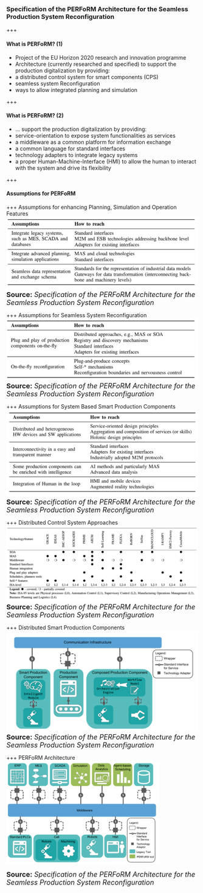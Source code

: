 ### Specification of the PERFoRM Architecture for the Seamless Production System Reconfiguration

+++
#### What is PERFoRM? (1)
* Project of the EU Horizon 2020 research and innovation programme
* Architecture (currently researched and specified) to support the production digitalization by providing:
 * a distributed control system for smart components (CPS)
 * seamless system Reconfiguration
 * ways to allow integrated planning and simulation

+++
#### What is PERFoRM? (2)
* ... support the production digitalization by providing:
 * service-orientation to expose system functionalities as services
 * a middleware as a common platform for information exchange
 * a common language for standard interfaces
 * technology adapters to integrate legacy systems
 * a proper Human-Machine-Interface (HMI) to allow the human to interact with the system and drive its flexibility  

+++
#### Assumptions for PERFoRM

+++
Assumptions for enhancing Planning, Simulation and Operation Features
![Assumptions for enhancing Planning, Simulation and Operation Features](assets/Specification-PERFoRM/Assumptions-Enhance-Planning-Simulation-Operation-Features.png)
<font size="4"><strong>Source:</strong> <em>Specification of the PERFoRM Architecture
for the Seamless Production System Reconfiguration</em></font>

+++
Assumptions for Seamless System Reconfiguration
![Assumptions for Seamless System Reconfiguration](assets/Specification-PERFoRM/Assumptions-Seamless-System-Reconfiguration.png)
<font size="4"><strong>Source:</strong> <em>Specification of the PERFoRM Architecture
for the Seamless Production System Reconfiguration</em></font>

+++
Assumptions for System Based Smart Production Components
![Assumptions for System Based Smart Production Components](assets/Specification-PERFoRM/Assumptions-System-Based-Smart-Production-Components.png)
<font size="4"><strong>Source:</strong> <em>Specification of the PERFoRM Architecture
for the Seamless Production System Reconfiguration</em></font>

+++
Distributed Control System Approaches
![Distributed Control System Approaches](assets/Specification-PERFoRM/Distributed-Control-System-Approaches.png)
<font size="4"><strong>Source:</strong> <em>Specification of the PERFoRM Architecture
for the Seamless Production System Reconfiguration</em></font>

+++
Distributed Smart Production Components
![Distributed Smart Production Components](assets/Specification-PERFoRM/Distributed-Smart-Production-Components.png)
<font size="4"><strong>Source:</strong> <em>Specification of the PERFoRM Architecture
for the Seamless Production System Reconfiguration</em></font>

+++
PERFoRM Architecture
<img src="assets/Specification-PERFoRM/PERFoRM-Architecture.png" width="80%" height="60%" alt="PERFoRM Architecture"/>
<p><font size="4"><strong>Source:</strong> <em>Specification of the PERFoRM Architecture
for the Seamless Production System Reconfiguration</em></font></p>
